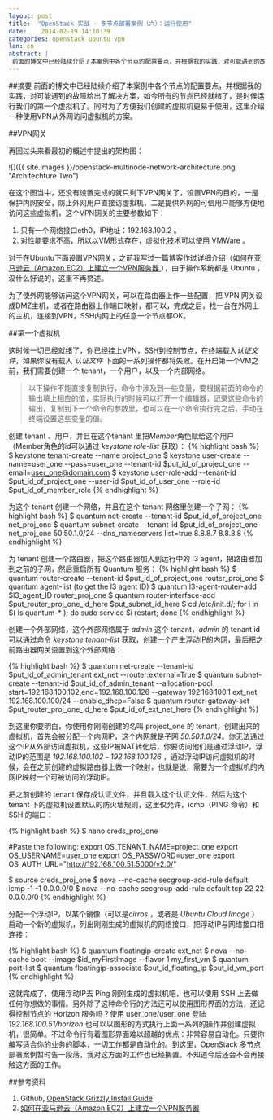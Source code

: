 ```yaml
---
layout: post
title:  "OpenStack 实战 - 多节点部署案例（六）：运行使用"
date:    2014-02-19 14:10:39
categories: openstack ubuntu vpn
lan: cn
abstract: |
 前面的博文中已经陆续介绍了本案例中各个节点的配置要点，并根据我的实践，对可能遇到的故障给出了解决方案，如今所有的节点已经就绪了，是时候运行我们的第一个虚拟机了。同时为了方便我们创建的虚拟机更易于使用，这里介绍一种使用VPN从外网访问虚拟机的方案。
---
```

##摘要
前面的博文中已经陆续介绍了本案例中各个节点的配置要点，并根据我的实践，对可能遇到的故障给出了解决方案，如今所有的节点已经就绪了，是时候运行我们的第一个虚拟机了。同时为了方便我们创建的虚拟机更易于使用，这里介绍一种使用VPN从外网访问虚拟机的方案。

##VPN网关

再回过头来看最初的概述中提出的架构图：

![]({{ site.images }}/openstack-multinode-network-architecture.png "Architechture Two")

在这个图当中，还没有设置完成的就只剩下VPN网关了，设置VPN的目的，一是保护内网安全，防止外网用户直接访虚拟机，二是提供外网的可信用户能够方便地访问这些虚拟机，这个VPN网关的主要参数如下：

1. 只有一个网络接口eth0，IP地址：192.168.100.2 。
2. 对性能要求不高，所以以VM形式存在，虚拟化技术可以使用 VMWare 。

对于在Ubuntu下面设置VPN网关，之前我写过一篇博客作过详细介绍（[如何在亚马逊云（Amazon EC2）上建立一个VPN服务器 ][vpn]），由于操作系统都是 Ubuntu ，没什么好说的，这里不再赘述。

为了使外网能够访问这个VPN网关，可以在路由器上作一些配置，把 VPN 网关设成DMZ主机，或者在路由器上作端口映射，都可以，完成之后，找一台在外网上的主机，连接到VPN，SSH内网上的任意一个节点都OK。

##第一个虚拟机

这时候一切已经就绪了，你已经挂上VPN，SSH到控制节点，在终端载入*认证文件*，如果你没有载入 *认证文件* 下面的一系列操作都将失败。在开启第一个VM之前，我们需要创建一个 tenant，一个用户，以及一个内部网络。

>以下操作不能直接复制执行，命令中涉及到一些变量，要根据前面的命令的输出填上相应的值，实际执行的时候可以打开一个编辑器，记录这些命令的输出，复制到下一个命令的参数里，也可以在一个命令执行完之后，手动在终端设置这些变量的值。

创建 tenant 、用户，并且在这个tenant 里把*Member*角色赋给这个用户（Member角色的id可以通过 *keystone role-list* 获取）：
{% highlight bash %}
$ keystone tenant-create --name project_one
$ keystone user-create --name=user_one --pass=user_one --tenant-id $put_id_of_project_one --email=user_one@domain.com
$ keystone user-role-add --tenant-id $put_id_of_project_one  --user-id $put_id_of_user_one --role-id $put_id_of_member_role
{% endhighlight %}

为这个 tenant 创建一个网络，并且在这个 tenant 网络里创建一个子网：
{% highlight bash %}
$ quantum net-create --tenant-id $put_id_of_project_one net_proj_one
$ quantum subnet-create --tenant-id $put_id_of_project_one net_proj_one 50.50.1.0/24 --dns_nameservers list=true 8.8.8.7 8.8.8.8
{% endhighlight %}

为 tenant 创建一个路由器，把这个路由器加入到运行中的 I3 agent，把路由器加到之前的子网，然后重启所有 Quantum 服务：
{% highlight bash %}
$ quantum router-create --tenant-id $put_id_of_project_one router_proj_one
$ quantum agent-list (to get the l3 agent ID)
$ quantum l3-agent-router-add $l3_agent_ID router_proj_one
$ quantum router-interface-add $put_router_proj_one_id_here $put_subnet_id_here
$ cd /etc/init.d/; for i in $( ls quantum-* ); do sudo service $i restart; done
{% endhighlight %}

创建一个外部网络，这个外部网络属于 *admin* 这个 tenant，*admin* 的 tenant id 可以通过命令 *keystone tenant-list* 获取，创建一个产生浮动IP的内网，最后把之前路由器网关设置到这个外部网络：

{% highlight bash %}
$ quantum net-create --tenant-id $put_id_of_admin_tenant ext_net --router:external=True
$ quantum subnet-create --tenant-id $put_id_of_admin_tenant --allocation-pool start=192.168.100.102,end=192.168.100.126 --gateway 192.168.100.1 ext_net 192.168.100.100/24 --enable_dhcp=False
$ quantum router-gateway-set $put_router_proj_one_id_here $put_id_of_ext_net_here
{% endhighlight %}

到这里你要明白，你使用你刚刚创建的名叫 project_one 的 tenant，创建出来的虚拟机，首先会被分配一个内网IP，这个内网就是子网 *50.50.1.0/24*。你无法通过这个IP从外部访问虚拟机，这些IP被NAT转化后，你要访问他们是通过浮动IP，浮动IP的范围是 *192.168.100.102* - *192.168.100.126* ，通过浮动IP访问虚拟机的时候，会在之前创建的虚拟路由器上做一个映射，也就是说，需要为一个虚拟机的内网IP映射一个可被访问的浮动IP。

把之前创建的 tenant 保存成认证文件，并且载入这个认证文件，然后为这个 tenant 下的虚拟机设置默认的防火墙规则，这里仅允许，icmp（PING 命令）和 SSH 的端口：

{% highlight bash %}
$ nano creds_proj_one

#Paste the following:
export OS_TENANT_NAME=project_one
export OS_USERNAME=user_one
export OS_PASSWORD=user_one
export OS_AUTH_URL="http://192.168.100.51:5000/v2.0/"

$ source creds_proj_one
$ nova --no-cache secgroup-add-rule default icmp -1 -1 0.0.0.0/0
$ nova --no-cache secgroup-add-rule default tcp 22 22 0.0.0.0/0
{% endhighlight %}

分配一个浮动IP，以某个镜像（可以是*cirros* ，或者是 *Ubuntu Cloud Image* ）启动一个新的虚拟机，列出刚刚生成的虚拟机的网络接口，把浮动IP与网络接口相连接：

{% highlight bash %}
$ quantum floatingip-create ext_net
$ nova --no-cache boot --image $id_myFirstImage --flavor 1 my_first_vm
$ quantum port-list
$ quantum floatingip-associate $put_id_floating_ip $put_id_vm_port
{% endhighlight %}

这就完成了，使用浮动IP去 Ping 刚刚生成的虚拟机吧，也可以使用 SSH 上去做任何你想做的事情。另外除了这种命令行的方法还可以使用图形界面的方法，还记得控制节点的 Horizon 服务吗？使用 user_one/user_one 登陆 *192.168.100.51/horizon* 也可以以图形的方式执行上面一系列的操作并创建虚拟机，很简单。不过命令行有着图形界面难以超越的优点：非常容易自动化。只要你编写适合你的业务的脚本，一切工作都是自动化的。到这里，OpenStack 多节点部署案例暂时告一段落，我对这方面的工作也已经搁置。不知道今后还会不会再接触这方面的工作。


##参考资料
1. Github, [OpenStack Grizzly Install Guide][install guide]
2. [如何在亚马逊云（Amazon EC2）上建立一个VPN服务器 ][vpn]

[install guide]: https://github.com/mseknibilel/OpenStack-Grizzly-Install-Guide/blob/OVS_MultiNode/OpenStack_Grizzly_Install_Guide.rst
[vpn]: http://clever-lin.tk/articles/2013/08/28/how-to-setup-a-vpn-server-on-aws.html
